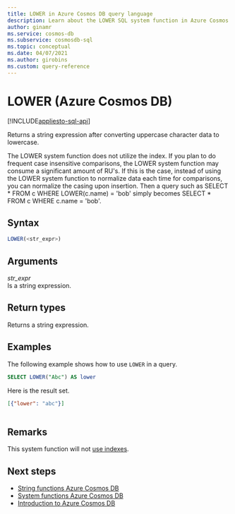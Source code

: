 ```yaml
---
title: LOWER in Azure Cosmos DB query language
description: Learn about the LOWER SQL system function in Azure Cosmos DB to return a string expression after converting uppercase character data to lowercase
author: ginamr
ms.service: cosmos-db
ms.subservice: cosmosdb-sql
ms.topic: conceptual
ms.date: 04/07/2021
ms.author: girobins
ms.custom: query-reference
---
```

# LOWER (Azure Cosmos DB)
[!INCLUDE[appliesto-sql-api](../includes/appliesto-sql-api.md)]

 Returns a string expression after converting uppercase character data to lowercase.  

The LOWER system function does not utilize the index. If you plan to do frequent case insensitive comparisons, the LOWER system function may consume a significant amount of RU's. If this is the case, instead of using the LOWER system function to normalize data each time for comparisons, you can normalize the casing upon insertion. Then a query such as SELECT * FROM c WHERE LOWER(c.name) = 'bob' simply becomes SELECT * FROM c WHERE c.name = 'bob'.

## Syntax
  
```sql
LOWER(<str_expr>)  
```  
  
## Arguments
  
*str_expr*  
   Is a string expression.  
  
## Return types
  
  Returns a string expression.  
  
## Examples
  
  The following example shows how to use `LOWER` in a query.  
  
```sql
SELECT LOWER("Abc") AS lower
```  
  
 Here is the result set.  
  
```json
[{"lower": "abc"}]  
  
```  

## Remarks

This system function will not [use indexes](index-overview.md#index-usage).

## Next steps

- [String functions Azure Cosmos DB](sql-query-string-functions.md)
- [System functions Azure Cosmos DB](sql-query-system-functions.md)
- [Introduction to Azure Cosmos DB](../introduction.md)
